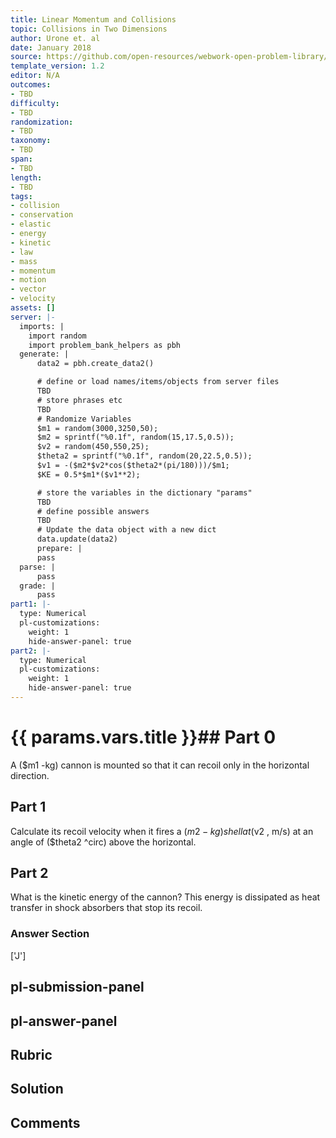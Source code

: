 ```yaml
---
title: Linear Momentum and Collisions
topic: Collisions in Two Dimensions
author: Urone et. al
date: January 2018
source: https://github.com/open-resources/webwork-open-problem-library/tree/master/Contrib/BrockPhysics/College_Physics_Urone/8.Linear_Momentum_and_Collisions/8-06.Collisions_Two_Dimensions/NU_U17_08_06_003.pg
template_version: 1.2
editor: N/A
outcomes:
- TBD
difficulty:
- TBD
randomization:
- TBD
taxonomy:
- TBD
span:
- TBD
length:
- TBD
tags:
- collision
- conservation
- elastic
- energy
- kinetic
- law
- mass
- momentum
- motion
- vector
- velocity
assets: []
server: |-
  imports: |
    import random
    import problem_bank_helpers as pbh
  generate: |
      data2 = pbh.create_data2()

      # define or load names/items/objects from server files
      TBD
      # store phrases etc
      TBD
      # Randomize Variables
      $m1 = random(3000,3250,50);
      $m2 = sprintf("%0.1f", random(15,17.5,0.5));
      $v2 = random(450,550,25);
      $theta2 = sprintf("%0.1f", random(20,22.5,0.5));
      $v1 = -($m2*$v2*cos($theta2*(pi/180)))/$m1;
      $KE = 0.5*$m1*($v1**2);

      # store the variables in the dictionary "params"
      TBD
      # define possible answers
      TBD
      # Update the data object with a new dict
      data.update(data2)
      prepare: |
      pass
  parse: |
      pass
  grade: |
      pass
part1: |-
  type: Numerical
  pl-customizations:
    weight: 1
    hide-answer-panel: true
part2: |-
  type: Numerical
  pl-customizations:
    weight: 1
    hide-answer-panel: true
---
```


# {{ params.vars.title }}## Part 0 
A ($m1 -kg) cannon is mounted so that it can recoil only in the horizontal direction. 
## Part 1 
Calculate its recoil velocity when it fires a ($m2 -kg) shell at ($v2 , m/s) at an angle of ($theta2 ^circ) above the horizontal. 
## Part 2 
What is the kinetic energy of the cannon? This energy is dissipated as heat transfer in shock absorbers that stop its recoil. 


### Answer Section 
['J']

## pl-submission-panel 


## pl-answer-panel 


## Rubric 


## Solution 


## Comments 


